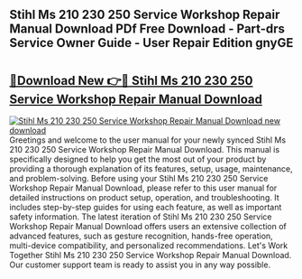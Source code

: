 ## Stihl Ms 210 230 250 Service Workshop Repair Manual Download PDf Free Download - Part-drs Service Owner Guide - User Repair Edition gnyGE

# <h2><a href="http://bc59193.oget.top/?id=Stihl+Ms+210+230+250+Service+Workshop+Repair+Manual+Download">🔗Download New 👉🔴 Stihl Ms 210 230 250 Service Workshop Repair Manual Download</a></h2>

[![Stihl Ms 210 230 250 Service Workshop Repair Manual Download new download](https://i.imgur.com/5g1atiW.png)](http://bc59193.oget.top/?id=Stihl+Ms+210+230+250+Service+Workshop+Repair+Manual+Download)
Greetings and welcome to the user manual for your newly synced Stihl Ms 210 230 250 Service Workshop Repair Manual Download. This manual is specifically designed to help you get the most out of your product by providing a thorough explanation of its features, setup, usage, maintenance, and problem-solving. Before using your Stihl Ms 210 230 250 Service Workshop Repair Manual Download, please refer to this user manual for detailed instructions on product setup, operation, and troubleshooting. It includes step-by-step guides for using each feature, as well as important safety information. The latest iteration of Stihl Ms 210 230 250 Service Workshop Repair Manual Download offers users an extensive collection of advanced features, such as gesture recognition, hands-free operation, multi-device compatibility, and personalized recommendations. Let's Work Together Stihl Ms 210 230 250 Service Workshop Repair Manual Download. Our customer support team is ready to assist you in any way possible.
